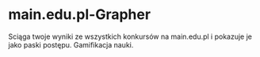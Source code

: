 main.edu.pl-Grapher
===================

Sciąga twoje wyniki ze wszystkich konkursów na main.edu.pl i pokazuje je jako paski postępu. Gamifikacja nauki.